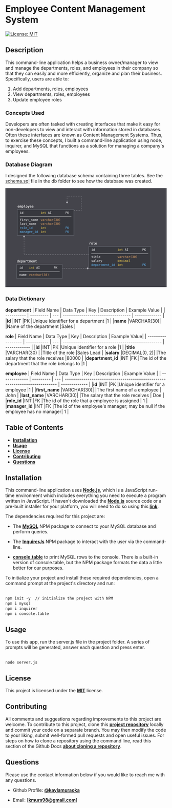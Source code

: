 # Employee Content Management System

[![License: MIT](https://img.shields.io/badge/License-MIT-yellow.svg)](https://opensource.org/licenses/MIT)

## Description

This command-line application helps a business owner/manager to view and manage the departments, roles, and employees in their company so that they can easily and more efficiently, organize and plan their business. Specifically, users are able to:

1. Add departments, roles, employees
2. View departments, roles, employees
3. Update employee roles

### Concepts Used

Developers are often tasked with creating interfaces that make it easy for non-developers to view and interact with information stored in databases. Often these interfaces are known as Content Management Systems. Thus, to exercise these concepts, I built a command-line application using node, inquirer, and MySQL that functions as a solution for managing a company's employees.

### Database Diagram

I designed the following database schema containing three tables. See the [schema.sql](db/schema.sql) file in the db folder to see how the database was created.

![MySQL database schema diagram](Assets/schema.png)

### Data Dictionary

**department**
| Field Name | Data Type | Key | Description | Example Value |
| ---------- | --------- | --- | --------------------------------- | ------------- |
|**id** |INT |PK |Unique identifier for a department |1 |
|**name** |VARCHAR(30)| |Name of the department |Sales |

**role**
| Field Name | Data Type | Key | Description | Example Value|
| ----------------- | ----------- | --- | ------------------------------------------------ | ------------ |
|**id** |INT |PK |Unique identifier for a role |1 |
|**title** |VARCHAR(30) | |Title of the role |Sales Lead |
|**salary** |DECIMAL(0, 2)| |The salary that the role receives |80000 |
|**department_id** |INT |FK |The id of the department that the role belongs to |1 |

**employee**
| Field Name | Data Type | Key | Description | Example Value |
| ------------- | --------- | --- | -------------------------------------------------------------------------- | ------------- |
|**id** |INT |PK |Unique identifier for a employee |1 |
|**first_name** |VARCHAR(30)| |The first name of a employee | John |
|**last_name** |VARCHAR(30)| |The salary that the role receives | Doe |
|**role_id** |INT |FK |The id of the role that a employee is assigned | 1 |
|**manager_id** |INT |FK |The id of the employee's manager; may be null if the employee has no manager| 1 |

## Table of Contents

- [**Installation**](#installation)
- [**Usage**](#usage)
- [**License**](#license)
- [**Contributing**](#contributing)
- [**Questions**](#questions)

## Installation

This command-line application uses [**Node.js**](https://nodejs.org/en/download/), which is a JavaScript run-time environment which includes everything you need to execute a program written in JavaScript. If haven't downloaded the [**Node.js**](https://nodejs.org/en/download/) source code or a pre-built installer for your platform, you will need to do so using this [**link**](https://nodejs.org/en/download/).

The dependencies required for this project are:

- The [**MySQL**](https://www.npmjs.com/package/mysql) NPM package to connect to your MySQL database and perform queries.

- The [**InquirerJs**](https://www.npmjs.com/package/inquirer) NPM package to interact with the user via the command-line.

- [**console.table**](https://www.npmjs.com/package/console.table) to print MySQL rows to the console. There is a built-in version of console.table, but the NPM package formats the data a little better for our purposes.

To initialize your project and install these required dependencies, open a command prompt at the project's directory and run:

```

npm init -y  // initialize the project with NPM
npm i mysql
npm i inquirer
npm i console.table
```

## Usage

To use this app, run the server.js file in the project folder. A series of prompts will be generated, answer each question and press enter.

```

node server.js
```

## License

This project is licensed under the [**MIT**](https://opensource.org/licenses/MIT) license.

## Contributing

All comments and suggestions regarding improvements to this project are welcome. To contribute to this project, clone this [**project repository**](https://github.com/kaylamuraoka/Employee_Content_Management_System) locally and commit your code on a separate branch. You may then modify the code to your liking, submit well-formed pull requests and open useful issues. For steps on how to clone a repository using the command line, read this section of the Github Docs [**about cloning a repository**](https://docs.github.com/en/free-pro-team@latest/github/creating-cloning-and-archiving-repositories/cloning-a-repository#about-cloning-a-repository).

## Questions

Please use the contact information below if you would like to reach me with any questions.

- Github Profile: [**@kaylamuraoka**](https://github.com/kaylamuraoka)

- Email: [**kmurs98@gmail.com**]
